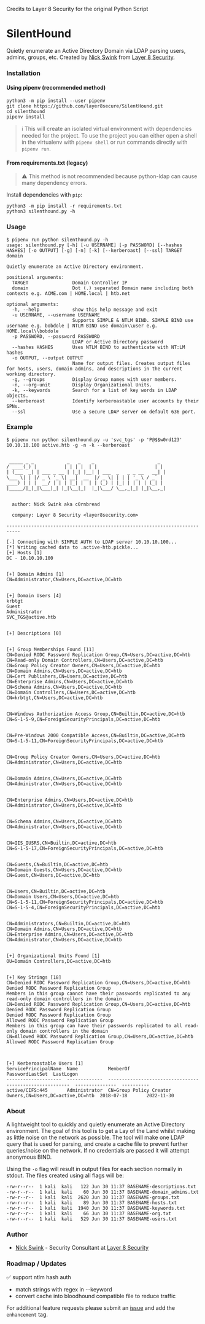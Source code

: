 Credits to Layer 8 Security for the original Python Script

# SilentHound
Quietly enumerate an Active Directory Domain via LDAP parsing users, admins, groups, etc. Created by [Nick Swink](https://github.com/nickswink) from [Layer 8 Security](https://layer8security.com).

### Installation

#### Using pipenv (recommended method)
    python3 -m pip install --user pipenv
    git clone https://github.com/layer8secure/SilentHound.git
    cd silenthound
    pipenv install

> :information_source: This will create an isolated virtual environment with dependencies needed for the project. To use the project you can either open a 
shell in the virtualenv with `pipenv shell` or run commands directly with `pipenv run`.

#### From requirements.txt (legacy)
> :warning: This method is not recommended because python-ldap can cause many dependency errors.

Install dependencies with `pip`:

    python3 -m pip install -r requirements.txt
    python3 silenthound.py -h

### Usage
    $ pipenv run python silenthound.py -h
    usage: silenthound.py [-h] [-u USERNAME] [-p PASSWORD] [--hashes HASHES] [-o OUTPUT] [-g] [-n] [-k] [--kerberoast] [--ssl] TARGET domain

    Quietly enumerate an Active Directory environment.

    positional arguments:
      TARGET                Domain Controller IP
      domain                Dot (.) separated Domain name including both contexts e.g. ACME.com | HOME.local | htb.net

    optional arguments:
      -h, --help            show this help message and exit
      -u USERNAME, --username USERNAME
                            Supports SIMPLE & NTLM BIND. SIMPLE BIND use username e.g. bobdole | NTLM BIND use domain\\user e.g. HOME.local\\bobdole
      -p PASSWORD, --password PASSWORD
                            LDAP or Active Directory password
      --hashes HASHES       Uses NTLM BIND to authenticate with NT:LM hashes
      -o OUTPUT, --output OUTPUT
                            Name for output files. Creates output files for hosts, users, domain admins, and descriptions in the current working directory.
      -g, --groups          Display Group names with user members.
      -n, --org-unit        Display Organizational Units.
      -k, --keywords        Search for a list of key words in LDAP objects.
      --kerberoast          Identify kerberoastable user accounts by their SPNs.
      --ssl                 Use a secure LDAP server on default 636 port.  


### Example
    $ pipenv run python silenthound.py -u 'svc_tgs' -p 'P@$$w0rd123' 10.10.10.100 active.htb -g -n -k --kerberoast


     _____ _ _            _   _    _                       _ 
    / ____(_) |          | | | |  | |                     | |
    | (___  _| | ___ _ __ | |_| |__| | ___  _   _ _ __   __| |
    \___ \| | |/ _ \ '_ \| __|  __  |/ _ \| | | | '_ \ / _` |
    ____) | | |  __/ | | | |_| |  | | (_) | |_| | | | | (_| |
    |_____/|_|_|\___|_| |_|\__|_|  |_|\___/ \__,_|_| |_|\__,_|


      author: Nick Swink aka c0rnbread

      company: Layer 8 Security <layer8security.com>
      
    ---------------------------------------------------------------------------

    [-] Connecting with SIMPLE AUTH to LDAP server 10.10.10.100...
    [*] Writing cached data to .active-htb.pickle...
    [+] Hosts [1]
    DC - 10.10.10.100


    [+] Domain Admins [1]
    CN=Administrator,CN=Users,DC=active,DC=htb


    [+] Domain Users [4]
    krbtgt
    Guest
    Administrator
    SVC_TGS@active.htb


    [+] Descriptions [0]


    [+] Group Memberships Found [11]
    CN=Denied RODC Password Replication Group,CN=Users,DC=active,DC=htb
    CN=Read-only Domain Controllers,CN=Users,DC=active,DC=htb
    CN=Group Policy Creator Owners,CN=Users,DC=active,DC=htb
    CN=Domain Admins,CN=Users,DC=active,DC=htb
    CN=Cert Publishers,CN=Users,DC=active,DC=htb
    CN=Enterprise Admins,CN=Users,DC=active,DC=htb
    CN=Schema Admins,CN=Users,DC=active,DC=htb
    CN=Domain Controllers,CN=Users,DC=active,DC=htb
    CN=krbtgt,CN=Users,DC=active,DC=htb


    CN=Windows Authorization Access Group,CN=Builtin,DC=active,DC=htb
    CN=S-1-5-9,CN=ForeignSecurityPrincipals,DC=active,DC=htb


    CN=Pre-Windows 2000 Compatible Access,CN=Builtin,DC=active,DC=htb
    CN=S-1-5-11,CN=ForeignSecurityPrincipals,DC=active,DC=htb


    CN=Group Policy Creator Owners,CN=Users,DC=active,DC=htb
    CN=Administrator,CN=Users,DC=active,DC=htb


    CN=Domain Admins,CN=Users,DC=active,DC=htb
    CN=Administrator,CN=Users,DC=active,DC=htb


    CN=Enterprise Admins,CN=Users,DC=active,DC=htb
    CN=Administrator,CN=Users,DC=active,DC=htb


    CN=Schema Admins,CN=Users,DC=active,DC=htb
    CN=Administrator,CN=Users,DC=active,DC=htb


    CN=IIS_IUSRS,CN=Builtin,DC=active,DC=htb
    CN=S-1-5-17,CN=ForeignSecurityPrincipals,DC=active,DC=htb


    CN=Guests,CN=Builtin,DC=active,DC=htb
    CN=Domain Guests,CN=Users,DC=active,DC=htb
    CN=Guest,CN=Users,DC=active,DC=htb


    CN=Users,CN=Builtin,DC=active,DC=htb
    CN=Domain Users,CN=Users,DC=active,DC=htb
    CN=S-1-5-11,CN=ForeignSecurityPrincipals,DC=active,DC=htb
    CN=S-1-5-4,CN=ForeignSecurityPrincipals,DC=active,DC=htb


    CN=Administrators,CN=Builtin,DC=active,DC=htb
    CN=Domain Admins,CN=Users,DC=active,DC=htb
    CN=Enterprise Admins,CN=Users,DC=active,DC=htb
    CN=Administrator,CN=Users,DC=active,DC=htb


    [+] Organizational Units Found [1]
    OU=Domain Controllers,DC=active,DC=htb


    [+] Key Strings [18]
    CN=Denied RODC Password Replication Group,CN=Users,DC=active,DC=htb
    Denied RODC Password Replication Group
    Members in this group cannot have their passwords replicated to any read-only domain controllers in the domain
    CN=Denied RODC Password Replication Group,CN=Users,DC=active,DC=htb
    Denied RODC Password Replication Group
    Denied RODC Password Replication Group
    Allowed RODC Password Replication Group
    Members in this group can have their passwords replicated to all read-only domain controllers in the domain
    CN=Allowed RODC Password Replication Group,CN=Users,DC=active,DC=htb
    Allowed RODC Password Replication Group
   


    [+] Kerberoastable Users [1]
    ServicePrincipalName  Name           MemberOf                                                  PasswordLastSet  LastLogon  
    --------------------  -------------  --------------------------------------------------------  ---------------  ----------
    active/CIFS:445       Administrator  CN=Group Policy Creator Owners,CN=Users,DC=active,DC=htb  2018-07-18       2022-11-30 




### About
A lightweight tool to quickly and quietly enumerate an Active Directory environment. The goal of this tool is to get a Lay of the Land whilst making as little noise on the network as possible. The tool will make one LDAP query that is used for parsing, and create a cache file to prevent further queries/noise on the network. If no credentials are passed it will attempt anonymous BIND. 

Using the `-o` flag will result in output files for each section normally in stdout. The files created using all flags will be:

    -rw-r--r--  1 kali  kali   122 Jun 30 11:37 BASENAME-descriptions.txt
    -rw-r--r--  1 kali  kali    60 Jun 30 11:37 BASENAME-domain_admins.txt
    -rw-r--r--  1 kali  kali  2620 Jun 30 11:37 BASENAME-groups.txt
    -rw-r--r--  1 kali  kali    89 Jun 30 11:37 BASENAME-hosts.txt
    -rw-r--r--  1 kali  kali  1940 Jun 30 11:37 BASENAME-keywords.txt
    -rw-r--r--  1 kali  kali    66 Jun 30 11:37 BASENAME-org.txt
    -rw-r--r--  1 kali  kali   529 Jun 30 11:37 BASENAME-users.txt


### Author
- [Nick Swink](https://github.com/nickswink) - Security Consultant at [Layer 8 Security](https://layer8security.com)

### Roadmap / Updates
:white_check_mark: support ntlm hash auth
- match strings with regex in --keyword
- convert cache into bloodhound compatible file to reduce traffic


For additional feature requests please submit an [issue](https://github.com/layer8secure/SilentHound/issues/new) and add the `enhancement` tag.



